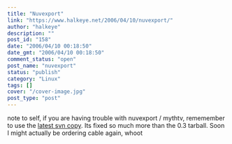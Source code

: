 ```yaml
---
title: "Nuvexport"
link: "https://www.halkeye.net/2006/04/10/nuvexport/"
author: "halkeye"
description: ""
post_id: "158"
date: "2006/04/10 00:18:50"
date_gmt: "2006/04/10 00:18:50"
comment_status: "open"
post_name: "nuvexport"
status: "publish"
category: "Linux"
tags: []
cover: "/cover-image.jpg"
post_type: "post"
---
```


note to self, if you are having trouble with nuvexport / mythtv, rememember to use the [latest svn copy](https://svn.forevermore.net/nuvexport/wiki). Its fixed so much more than the 0.3 tarball. Soon I might actually be ordering cable again, whoot